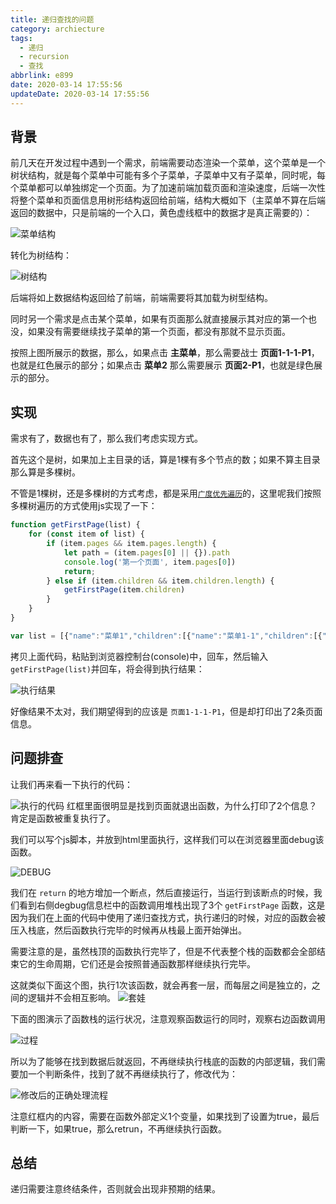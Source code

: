 ```yaml
---
title: 递归查找的问题
category: archiecture
tags:
  - 递归
  - recursion
  - 查找
abbrlink: e899
date: 2020-03-14 17:55:56
updateDate: 2020-03-14 17:55:56
---
```


## 背景

前几天在开发过程中遇到一个需求，前端需要动态渲染一个菜单，这个菜单是一个树状结构，就是每个菜单中可能有多个子菜单，子菜单中又有子菜单，同时呢，每个菜单都可以单独绑定一个页面。为了加速前端加载页面和渲染速度，后端一次性将整个菜单和页面信息用树形结构返回给前端，结构大概如下（主菜单不算在后端返回的数据中，只是前端的一个入口，黄色虚线框中的数据才是真正需要的）：

![菜单结构](https://public-links.todu.top/1584200873.png?imageMogr2/thumbnail/!100p)

转化为树结构：

![树结构](https://public-links.todu.top/1584194444.png?imageMogr2/thumbnail/!100p)

后端将如上数据结构返回给了前端，前端需要将其加载为树型结构。

同时另一个需求是点击某个菜单，如果有页面那么就直接展示其对应的第一个也没，如果没有需要继续找子菜单的第一个页面，都没有那就不显示页面。

按照上图所展示的数据，那么，如果点击 **主菜单**，那么需要战士 **页面1-1-1-P1**，也就是红色展示的部分；如果点击 **菜单2** 那么需要展示 **页面2-P1**，也就是绿色展示的部分。

## 实现

需求有了，数据也有了，那么我们考虑实现方式。

首先这个是树，如果加上主目录的话，算是1棵有多个节点的数；如果不算主目录那么算是多棵树。

不管是1棵树，还是多棵树的方式考虑，都是采用[`广度优先遍历`](https://zh.wikipedia.org/wiki/%E5%B9%BF%E5%BA%A6%E4%BC%98%E5%85%88%E6%90%9C%E7%B4%A2)的，这里呢我们按照多棵树遍历的方式使用js实现了一下：

```js
function getFirstPage(list) {
    for (const item of list) {
        if (item.pages && item.pages.length) {
            let path = (item.pages[0] || {}).path
            console.log('第一个页面', item.pages[0])
            return;
        } else if (item.children && item.children.length) {
            getFirstPage(item.children)
        }
    }
}

var list = [{"name":"菜单1","children":[{"name":"菜单1-1","children":[{"name":"菜单1-1-1","pages":[{"name":"页面1-1-1-P1"}]}]}]},{"name":"菜单2","pages":[{"name":"页面2-P1"},{"name":"页面2-P2"}]},{"name":"菜单3"}]

```

拷贝上面代码，粘贴到浏览器控制台(console)中，回车，然后输入 `getFirstPage(list)`并回车，将会得到执行结果：

![执行结果](https://public-links.todu.top/1584194568.png?imageMogr2/thumbnail/!100p)

好像结果不太对，我们期望得到的应该是 `页面1-1-1-P1`，但是却打印出了2条页面信息。

## 问题排查

让我们再来看一下执行的代码：

![执行的代码](https://public-links.todu.top/1584194692.png?imageMogr2/thumbnail/!100p)
红框里面很明显是找到页面就退出函数，为什么打印了2个信息？肯定是函数被重复执行了。

我们可以写个js脚本，并放到html里面执行，这样我们可以在浏览器里面debug该函数。

![DEBUG](https://public-links.todu.top/1584194926.png?imageMogr2/thumbnail/!100p)

我们在 `return` 的地方增加一个断点，然后直接运行，当运行到该断点的时候，我们看到右侧degbug信息栏中的函数调用堆栈出现了3个 `getFirstPage` 函数，这是因为我们在上面的代码中使用了递归查找方式，执行递归的时候，对应的函数会被压入栈底，然后函数执行完毕的时候再从栈最上面开始弹出。

需要注意的是，虽然栈顶的函数执行完毕了，但是不代表整个栈的函数都会全部结束它的生命周期，它们还是会按照普通函数那样继续执行完毕。

这就类似下面这个图，执行1次该函数，就会再套一层，而每层之间是独立的，之间的逻辑并不会相互影响。
![套娃](https://public-links.todu.top/1584200125.png?imageMogr2/thumbnail/!100p)

下面的图演示了函数栈的运行状况，注意观察函数运行的同时，观察右边函数调用

![过程](https://public-links.todu.top/images/%E9%80%92%E5%BD%92%E6%89%A7%E8%A1%8C%E8%BF%87%E7%A8%8B2020-03-14-23-29-33.gif?imageMogr2/thumbnail/!100p)

所以为了能够在找到数据后就返回，不再继续执行栈底的函数的内部逻辑，我们需要加一个判断条件，找到了就不再继续执行了，修改代为：

![修改后的正确处理流程](https://public-links.todu.top/1584200284.png?imageMogr2/thumbnail/!100p)

注意红框内的内容，需要在函数外部定义1个变量，如果找到了设置为true，最后判断一下，如果true，那么retrun，不再继续执行函数。

## 总结

递归需要注意终结条件，否则就会出现非预期的结果。
